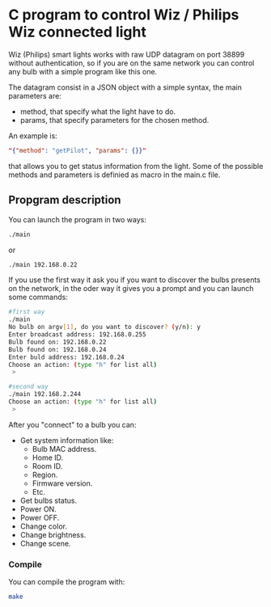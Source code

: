 # C program to control Wiz / Philips Wiz connected light

Wiz (Philips) smart lights works with raw UDP datagram on port 38899 without authentication, so if you are on the same network you can control any bulb with a simple program like this one. 

The datagram consist in a JSON object with a simple syntax, the main parameters are: 
 - method, that specify what the light have to do.
 - params, that specify parameters for the chosen method. 

An example is: 

``` json
"{"method": "getPilot", "params": {}}"
```

that allows you to get status information from the light. Some of the possible methods and parameters is definied as macro in the main.c file.

## Propgram description
You can launch the program in two ways: 
``` bash
./main 
```
or 
``` bash
./main 192.168.0.22
```

If you use the first way it ask you if you want to discover the bulbs presents on the network, in the oder way it gives you a prompt and you can launch some commands: 
``` bash
#first way
./main
No bulb on argv[1], do you want to discover? (y/n): y
Enter broadcast address: 192.168.0.255
Bulb found on: 192.168.0.22
Bulb found on: 192.168.0.24
Enter buld address: 192.168.0.24
Choose an action: (type "h" for list all)
 >

#second way
./main 192.168.2.244
Choose an action: (type "h" for list all)
 > 
```

After you "connect" to a bulb you can: 
 - Get system information like: 
   - Bulb MAC address.
   - Home ID.
   - Room ID.
   - Region.
   - Firmware version.
   - Etc.
 - Get bulbs status.
 - Power ON.
 - Power OFF.
 - Change color.
 - Change brightness.
 - Change scene.

### Compile
You can compile the program with: 
``` bash
make
```
